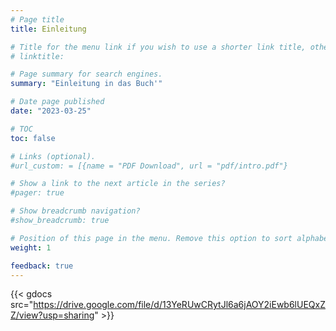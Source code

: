 ```yaml
---
# Page title
title: Einleitung

# Title for the menu link if you wish to use a shorter link title, otherwise remove this option.
# linktitle:

# Page summary for search engines.
summary: "Einleitung in das Buch'"

# Date page published
date: "2023-03-25"

# TOC
toc: false

# Links (optional).
#url_custom: = [{name = "PDF Download", url = "pdf/intro.pdf"}

# Show a link to the next article in the series?
#pager: true

# Show breadcrumb navigation?
#show_breadcrumb: true

# Position of this page in the menu. Remove this option to sort alphabetically.
weight: 1

feedback: true
---
```


{{< gdocs src="https://drive.google.com/file/d/13YeRUwCRytJl6a6jAOY2iEwb6lUEQxZZ/view?usp=sharing" >}}
